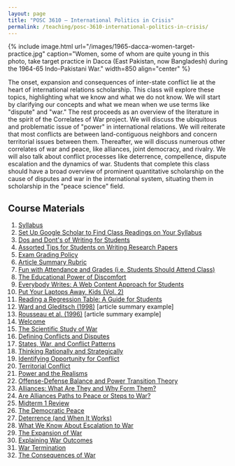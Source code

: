 ```yaml
---
layout: page
title: "POSC 3610 – International Politics in Crisis"
permalink: /teaching/posc-3610-international-politics-in-crisis/
---
```


{% include image.html url="/images/1965-dacca-women-target-practice.jpg" caption="Women, some of whom are quite young in this photo, take target practice in Dacca (East Pakistan, now Bangladesh) during the 1964-65 Indo-Pakistani War." width=850 align="center" %}

The onset, expansion and consequences of inter-state conflict lie at the heart of international relations scholarship.  This class will explore these topics, highlighting what we know and what we do not know. We will start by clarifying our concepts and what we mean when we use terms like "dispute" and "war." The rest proceeds as an overview of the literature in the spirit of the Correlates of War project. We will discuss the ubiquitous and problematic issue of "power" in international relations. We will reiterate that most conflicts are between land-contiguous neighbors and concern territorial issues between them. Thereafter, we will discuss numerous other correlates of war and peace, like alliances, joint democracy, and rivalry. We will also talk about conflict processes like deterrence, compellence, dispute escalation and the dynamics of war. Students that complete this class should have a broad overview of prominent quantitative scholarship on the cause of disputes and war in the international system, situating them in scholarship in the "peace science" field.


## Course Materials

1. [Syllabus](https://www.dropbox.com/s/issmjjkzl8cjtt5/posc3610-fall2017-syllabus.pdf?dl=0)
2. [Set Up Google Scholar to Find Class Readings on Your Syllabus](http://svmiller.com/blog/2017/07/set-up-google-scholar-to-find-class-readings/)
3. [Dos and Dont's of Writing for Students](http://svmiller.com/blog/2015/06/dos-and-donts-of-writing-for-students/)
4. [Assorted Tips for Students on Writing Research Papers](http://svmiller.com/blog/2015/12/assorted-tips-students-research-papers/)
5. [Exam Grading Policy](https://www.dropbox.com/s/apihjs7di81aqcv/svm-exam-grading-policy.pdf?dl=0)
6. [Article Summary Rubric](https://www.dropbox.com/s/9j66ns1g2briyv9/posc3610-article-summary-rubric.pdf?dl=0)
7. [Fun with Attendance and Grades (i.e. Students Should Attend Class)](http://svmiller.com/blog/2016/05/fun-with-attendance-grades/)
8. [The Educational Power of Discomfort](http://svmiller.com/blog/2016/05/educational-power-discomfort/)
9. [Everybody Writes: A Web Content Approach for Students](http://svmiller.com/blog/2016/05/everybody-writes-academic/)
10. [Put Your Laptops Away, Kids (Vol. 2)](http://svmiller.com/blog/2016/05/put-your-laptops-away-2/)
11. [Reading a Regression Table: A Guide for Students](http://svmiller.com/blog/2014/08/reading-a-regression-table-a-guide-for-students/)
12. [Ward and Gleditsch (1998)](https://www.dropbox.com/s/2zs0m2upcvuq3vf/svm-notes-wardgleditsch1998dp.pdf?dl=0) [article summary example]
13. [Rousseau et al. (1996)](https://www.dropbox.com/s/zl9lopus7pk2anq/svm-notes-rousseauetal1996adn.pdf?dl=0) [article summary example]
14. [Welcome](https://www.dropbox.com/s/bzgymb6f8qryykw/posc3610-lecture-welcome.pdf?dl=0)
15. [The Scientific Study of War](https://www.dropbox.com/s/12miyyhlsmgxyuw/posc3610-lecture-scientific-study-war.pdf?dl=0)
16. [Defining Conflicts and Disputes](https://www.dropbox.com/s/vkhb32fk40aa559/posc3610-lecture-defining-conflict-disputes.pdf?dl=0)
17. [States, War, and Conflict Patterns](https://www.dropbox.com/s/6qfz38myn4zprva/posc3610-lecture-states-war-mid-patterns.pdf?dl=0)
18. [Thinking Rationally and Strategically](https://www.dropbox.com/s/ye1pqtk2ux12guh/posc3610-lecture-rationality-1.pdf?dl=0)
19. [Identifying Opportunity for Conflict](https://www.dropbox.com/s/3zaax7g1z9le5la/posc3610-lecture-opportunity-conflict.pdf?dl=0)
20. [Territorial Conflict](https://www.dropbox.com/s/x7ge8udoabr5gcw/posc3610-lecture-territorial-conflict.pdf?dl=0)
21. [Power and the Realisms](https://www.dropbox.com/s/fnrz8tzs7s8rtpc/posc3610-lecture-power-1.pdf?dl=0)
22. [Offense-Defense Balance and Power Transition Theory](https://www.dropbox.com/s/ld7p3krskinvtbf/posc3610-lecture-od-balance-ptt.pdf?dl=0)
23. [Alliances: What Are They and Why Form Them?](https://www.dropbox.com/s/0ddb5bztpohc806/posc3610-lecture-alliance-1.pdf?dl=0)
24. [Are Alliances Paths to Peace or Steps to War?](https://www.dropbox.com/s/w4s3fk4jzufdvs5/posc3610-lecture-alliance-2.pdf?dl=0)
25. [Midterm 1 Review](https://www.dropbox.com/s/s1brij7soplzyqo/posc3610-midterm1-review.pdf?dl=0)
26. [The Democratic Peace](https://www.dropbox.com/s/0cs91l091q9rk2v/posc3610-lecture-dp-1.pdf?dl=0)
27. [Deterrence (and When It Works)](https://www.dropbox.com/s/0f53swqoe0kxc6s/posc3610-lecture-deterrence-1.pdf?dl=0)
28. [What We Know About Escalation to War](https://www.dropbox.com/s/ryuycudbzoyjuih/posc3610-lecture-escalation-1.pdf?dl=0)
29. [The Expansion of War](https://www.dropbox.com/s/hv0wmxmua6iso4m/posc3610-lecture-war-evolution-1.pdf?dl=0)
30. [Explaining War Outcomes](https://www.dropbox.com/s/qd5azzcbq0hlwmg/posc3610-lecture-war-evolution-2.pdf?dl=0)
31. [War Termination](https://www.dropbox.com/s/ng9d8wiyl1zusfy/posc3610-lecture-war-termination.pdf?dl=0)
32. [The Consequences of War](https://www.dropbox.com/s/fvrd491cn8lycr2/posc3610-lecture-war-consequences.pdf?dl=0)

<!-- 
3. [Dos and Dont's of Writing for Students](http://svmiller.com/blog/2015/06/dos-and-donts-of-writing-for-students/)
4. [Assorted Tips for Students on Writing Research Papers](http://svmiller.com/blog/2015/12/assorted-tips-students-research-papers/)
5. [Exam Grading Policy](https://www.dropbox.com/s/apihjs7di81aqcv/svm-exam-grading-policy.pdf?dl=0)
6. [Article Summary Rubric](https://www.dropbox.com/s/9j66ns1g2briyv9/posc3610-article-summary-rubric.pdf?dl=0)
7. [Fun with Attendance and Grades (i.e. Students Should Attend Class)](http://svmiller.com/blog/2016/05/fun-with-attendance-grades/)
8. [The Educational Power of Discomfort](http://svmiller.com/blog/2016/05/educational-power-discomfort/)
9. [Everybody Writes: A Web Content Approach for Students](http://svmiller.com/blog/2016/05/everybody-writes-academic/)
10. [Put Your Laptops Away, Kids (Vol. 2)](http://svmiller.com/blog/2016/05/put-your-laptops-away-2/)
11. [Reading a Regression Table: A Guide for Students](http://svmiller.com/blog/2014/08/reading-a-regression-table-a-guide-for-students/)
12. [Ward and Gleditsch (1998)](https://www.dropbox.com/s/2zs0m2upcvuq3vf/svm-notes-wardgleditsch1998dp.pdf?dl=0) [article summary example]
13. [Kugler and Lemke (2000)](https://www.dropbox.com/s/n4vsq4cq57f3nc2/kuglerlemke2000ptrp.pdf?dl=0) [reading for Week 3]
14. [Introduction/Welcome](https://www.dropbox.com/s/zceionkujy9yoea/posc3610-lecture-syllabus-day.pdf?dl=0)
15. [Defining Conflicts and Disputes](https://www.dropbox.com/s/vkhb32fk40aa559/posc3610-lecture-defining-conflict-disputes.pdf?dl=0)
16. [Inter-State, Intra-State, and Extra-State Wars: A Comprehensive Look at Their Distribution over Time, 1816 - 1997](https://www.dropbox.com/s/s6mhw9cqai0uf1c/posc3610-lecture-sarkeesetal2003isis.pdf?dl=0)
17. [The Origins of War in Neorealist Theory](https://www.dropbox.com/s/fhxaif1mvmjyyrv/posc3610-lecture-waltz1988ownt.pdf?dl=0)
18. [The Power Transition Research Program: Assessing Theoretical and Empirical Advances](https://dl.dropboxusercontent.com/s/wxyxg0giakuwowv/posc3610-lecture-kuglerlemke2000ptrp.html?dl=0)
19. [Alliance Formation and the Balance of Power](https://www.dropbox.com/s/dol1kqh1fnqqm67/posc3610-lecture-walt1985afb.pdf?dl=0)
20. [Alliance Formation and War](https://www.dropbox.com/s/98obh1edmyluihm/posc3610-lecture-smith1995afw.pdf?dl=0)
21. [Arms Races and War: A Debate](https://www.dropbox.com/s/zstnd0dgx0mcxd2/posc3610-lecture-arms-races-debate.pdf?dl=0)
22. [Arms Races and Dispute Escalation: Resolving the Debate](https://www.dropbox.com/s/topalyz7m1oc29n/posc3610-lecture-sample1997arde.pdf?dl=0)
23. [Midterm 1 Review](https://www.dropbox.com/s/s1brij7soplzyqo/posc3610-midterm1-review.pdf?dl=0)
24. [Normative and Structural Causes of Democratic Peace, 1946-1986](https://www.dropbox.com/s/0dq30vqvqswa098/posc3610-lecture-maozrussett1993nsc.pdf?dl=0)
25. [Assessing the Dyadic Nature of the Democratic Peace, 1918-88](https://www.dropbox.com/s/b3xye1ebhtfoiiw/posc3610-lecture-rousseauetal1996adn.pdf?dl=0)
26. [Democracy and the Peaceful Settlement of International Conflict](https://www.dropbox.com/s/1k8b5za8a8j83rv/posc3610-lecture-dixon1994dps.pdf?dl=0)
27. [Democracy, War Initiation, and Victory](https://www.dropbox.com/s/quoy3ft74ihobvb/posc3610-lecture-reiterstam1998dwiv.pdf?dl=0)
28. [Why Do Neighbors Fight? Proximity, Interaction or Territoriality](https://www.dropbox.com/s/tb88tc4yuz8d1i4/posc3610-lecture-vasquez1995wdn.pdf?dl=0)
29. [A Unified Explanation of Territorial Conflict: Testing the Impact of Sampling Bias, 1919-1992](https://www.dropbox.com/s/gk4znc7jvg8tjfd/posc3610-lecture-senesevasquez2003uetc.pdf?dl=0)
30. [Understanding Arms Race Onset: Rivalry, Threat, and Territorial Competition](https://www.dropbox.com/s/e8nx75q4bi98tgz/posc3610-lecture-rider2009uaro.pdf?dl=0)
31. [Democracy, Territory, and Negotiated Compromises](https://www.dropbox.com/s/ntnfc66nh9h3r0h/posc3610-lecture-millergibler2011dtnc.pdf?dl=0)
32. [Midterm 2 Review](https://www.dropbox.com/s/3gaqhc2nlwz3yu9/posc3610-midterm2-review.pdf?dl=0)
33. [Rationalist Explanations for War](https://www.dropbox.com/s/gwyj8f0zg7ijng0/posc3610-lecture-fearon1995rew.pdf?dl=0)
34. [Bargaining and War](https://www.dropbox.com/s/ck4jnga76pyazr4/posc3610-lecture-wagner2000bw.pdf?dl=0)
35. [The Capitalist Peace](https://www.dropbox.com/s/68diojd3e2obwpr/posc3610-lecture-gartzke2007cp.pdf?dl=0)
36. [Re-evaluating the Capitalist Peace](https://www.dropbox.com/s/fs09infv3rgv033/posc3610-lecture-reevaluating-cp.pdf?dl=0)
37. [Selection Effects and Deterrence](https://www.dropbox.com/s/31jdg2cjj3iakb2/posc3610-lecture-fearon2002sed.pdf?dl=0)
38. [Final Review](https://www.dropbox.com/s/2p7xsqggyro8alr/posc3610-final-review.pdf?dl=0)

-->
